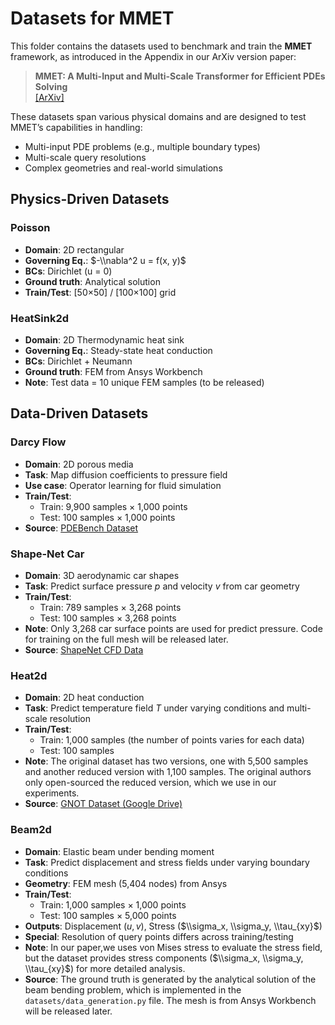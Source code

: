 # Datasets for MMET

This folder contains the datasets used to benchmark and train the **MMET** framework, as introduced in the Appendix in
our ArXiv version paper:

> **MMET: A Multi-Input and Multi-Scale Transformer for Efficient PDEs Solving**  
> [[ArXiv]](https://github.com/YichenLuo-0/MMET)

These datasets span various physical domains and are designed to test MMET’s capabilities in handling:

- Multi-input PDE problems (e.g., multiple boundary types)
- Multi-scale query resolutions
- Complex geometries and real-world simulations

## Physics-Driven Datasets

### Poisson

- **Domain**: 2D rectangular
- **Governing Eq.**: $-\\nabla^2 u = f(x, y)$
- **BCs**: Dirichlet (u = 0)
- **Ground truth**: Analytical solution
- **Train/Test**: [50×50] / [100×100] grid

### HeatSink2d

- **Domain**: 2D Thermodynamic heat sink
- **Governing Eq.**: Steady-state heat conduction
- **BCs**: Dirichlet + Neumann
- **Ground truth**: FEM from Ansys Workbench
- **Note**: Test data = 10 unique FEM samples (to be released)

## Data-Driven Datasets

### Darcy Flow

- **Domain**: 2D porous media
- **Task**: Map diffusion coefficients to pressure field
- **Use case**: Operator learning for fluid simulation
- **Train/Test**:
    - Train: 9,900 samples × 1,000 points
    - Test: 100 samples × 1,000 points
- **Source**: [PDEBench Dataset](https://github.com/pdebench/PDEBench)

### Shape-Net Car

- **Domain**: 3D aerodynamic car shapes
- **Task**: Predict surface pressure $p$ and velocity $v$ from car geometry
- **Train/Test**:
    - Train: 789 samples × 3,268 points
    - Test: 100 samples × 3,268 points
- **Note**: Only 3,268 car surface points are used for predict pressure. Code for training on the full mesh will be
  released later.
- **Source**: [ShapeNet CFD Data](http://www.nobuyuki-umetani.com/publication/mlcfd_data.zip)

### Heat2d

- **Domain**: 2D heat conduction
- **Task**: Predict temperature field $T$ under varying conditions and multi-scale resolution
- **Train/Test**:
    - Train: 1,000 samples (the number of points varies for each data)
    - Test: 100 samples
- **Note**: The original dataset has two versions, one with 5,500 samples and another reduced version with 1,100
  samples. The original authors only open-sourced the reduced version, which we use in our experiments.
- **Source**: [GNOT Dataset (Google Drive)](https://drive.google.com/drive/folders/1kicZyL1t4z6a7B-6DJEOxIrX877gjBC0)

### Beam2d

- **Domain**: Elastic beam under bending moment
- **Task**: Predict displacement and stress fields under varying boundary conditions
- **Geometry**: FEM mesh (5,404 nodes) from Ansys
- **Train/Test**:
    - Train: 1,000 samples × 1,000 points
    - Test: 100 samples × 5,000 points
- **Outputs**: Displacement ($u, v$), Stress ($\\sigma_x, \\sigma_y, \\tau_{xy}$)
- **Special**: Resolution of query points differs across training/testing
- **Note**: In our paper,we uses von Mises stress to evaluate the stress field, but the dataset provides stress
  components ($\\sigma_x, \\sigma_y, \\tau_{xy}$) for more detailed analysis.
- **Source**: The ground truth is generated by the analytical solution of the beam bending problem, which is
  implemented in the `datasets/data_generation.py` file. The mesh is from Ansys Workbench will be released later.